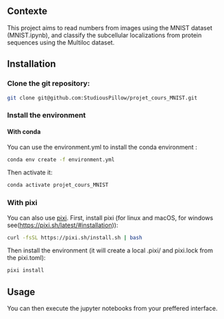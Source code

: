 
## Contexte
This project aims to read numbers from images using the MNIST dataset (MNIST.ipynb), and classify the subcellular localizations from protein sequences using the Multiloc dataset. 

## Installation
### Clone the git repository:
 ```bash
git clone git@github.com:StudiousPillow/projet_cours_MNIST.git
```
### Install the environment
#### With conda
You can use the environment.yml to install the conda environment :
```bash
conda env create -f environment.yml
```
Then activate it:
```bash
conda activate projet_cours_MNIST
```

### With pixi
You can also use [pixi](https://pixi.sh/).
First, install pixi (for linux and macOS, for windows see(https://pixi.sh/latest/#installation)):
```bash
curl -fsSL https://pixi.sh/install.sh | bash
```
Then install the environment (it will create a local .pixi/ and pixi.lock from the pixi.toml):
```bash
pixi install
```

## Usage
You can then execute the jupyter notebooks from your preffered interface.



